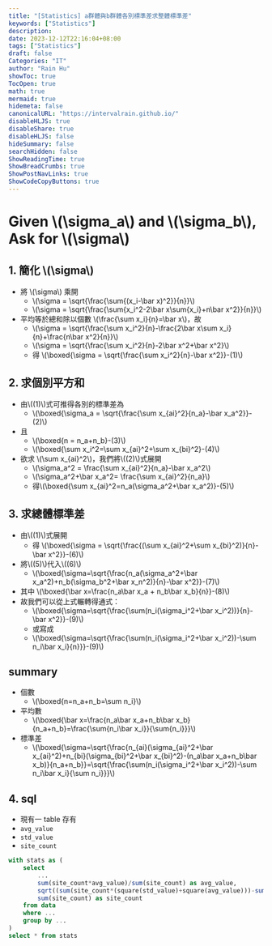 ```yaml
---
title: "[Statistics] a群體與b群體各別標準差求整體標準差"
keywords: ["Statistics"]
description: 
date: 2023-12-12T22:16:04+08:00
tags: ["Statistics"]
draft: false
Categories: "IT"
author: "Rain Hu"
showToc: true
TocOpen: true
math: true
mermaid: true
hidemeta: false
canonicalURL: "https://intervalrain.github.io/"
disableHLJS: true
disableShare: true
disableHLJS: false
hideSummary: false
searchHidden: false
ShowReadingTime: true
ShowBreadCrumbs: true
ShowPostNavLinks: true
ShowCodeCopyButtons: true
---
```


# Given \\(\sigma_a\\) and \\(\sigma_b\\), Ask for \\(\sigma\\)

## 1. 簡化 \\(\sigma\\)
+ 將 \\(\sigma\\) 乘開
    + \\(\sigma = \sqrt{\frac{\sum{(x_i-\bar x)^2}}{n}}\\)
    + \\(\sigma = \sqrt{\frac{\sum{x_i^2-2\bar x\sum{x_i}+n\bar x^2}}{n}}\\)
+ 平均等於總和除以個數 \\(\frac{\sum x_i}{n}=\bar x\\)，故
    + \\(\sigma = \sqrt{\frac{\sum x_i^2}{n}-\frac{2\bar x\sum x_i}{n}+\frac{n\bar x^2}{n}}\\)
    + \\(\sigma = \sqrt{\frac{\sum x_i^2}{n}-2\bar x^2+\bar x^2}\\)
    + 得 \\(\boxed{\sigma = \sqrt{\frac{\sum x_i^2}{n}-\bar x^2}}-(1)\\)


## 2. 求個別平方和
+ 由\\((1)\\)式可推得各別的標準差為
    + \\(\boxed{\sigma_a = \sqrt{\frac{\sum x_{ai}^2}{n_a}-\bar x_a^2}}-(2)\\)
+ 且
    + \\(\boxed{n = n_a+n_b}-(3)\\)
    + \\(\boxed{\sum x_i^2=\sum x_{ai}^2+\sum x_{bi}^2}-(4)\\)
+ 欲求 \\(\sum x_{ai}^2\\)，我們將\\((2)\\)式展開
    + \\(\sigma_a^2 = \frac{\sum x_{ai}^2}{n_a}-\bar x_a^2\\)
    + \\(\sigma_a^2+\bar x_a^2= \frac{\sum x_{ai}^2}{n_a}\\)
    + 得\\(\boxed{\sum x_{ai}^2=n_a(\sigma_a^2+\bar x_a^2)}-(5)\\)

## 3. 求總體標準差
+ 由\\((1)\\)式展開
    + 得 \\(\boxed{\sigma = \sqrt{\frac{(\sum x_{ai}^2+\sum x_{bi}^2)}{n}-\bar x^2}}-(6)\\)
+ 將\\((5)\\)代入\\(\(6)\\)
    + \\(\boxed{\sigma=\sqrt{\frac{n_a(\sigma_a^2+\bar x_a^2)+n_b(\sigma_b^2+\bar x_n^2)}{n}-\bar x^2}}-(7)\\)
+ 其中 \\(\boxed{\bar x=\frac{n_a\bar x_a + n_b\bar x_b}{n}}-(8)\\)
+ 故我們可以從上式輾轉得通式：
    + \\(\boxed{\sigma=\sqrt{\frac{\sum(n_i(\sigma_i^2+\bar x_i^2))}{n}-\bar x^2}}-(9)\\)
    + 或寫成
    + \\(\boxed{\sigma=\sqrt{\frac{\sum(n_i(\sigma_i^2+\bar x_i^2))-\sum n_i\bar x_i}{n}}}-(9)\\)

## summary
+ 個數
    + \\(\boxed{n=n_a+n_b=\sum n_i}\\)
+ 平均數
    + \\(\boxed{\bar x=\frac{n_a\bar x_a+n_b\bar x_b}{n_a+n_b}=\frac{\sum{n_i\bar x_i}}{\sum{n_i}}}\\)
+ 標準差  
    + \\(\boxed{\sigma=\sqrt{\frac{n_{ai}(\sigma_{ai}^2+\bar x_{ai}^2)+n_{bi}(\sigma_{bi}^2+\bar x_{bi}^2)-(n_a\bar x_a+n_b\bar x_b)}{n_a+n_b}}=\sqrt{\frac{\sum(n_i(\sigma_i^2+\bar x_i^2))-\sum n_i\bar x_i}{\sum n_i}}}\\)

## 4. sql
+ 現有一 table 存有
+ `avg_value`
+ `std_value`
+ `site_count`
```sql
with stats as (
    select
        ...
        sum(site_count*avg_value)/sum(site_count) as avg_value,
        sqrt((sum(site_count*(square(std_value)+square(avg_value)))-sum(site_count*avg_value))/sum(site_count)) as std_value,
        sum(site_count) as site_count
    from data
    where ...
    group by ...
)
select * from stats
```